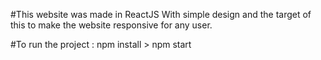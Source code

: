 #This website was made in ReactJS With simple design and the target of this to make the website responsive for any user.

#To run the project : npm install > npm start 
